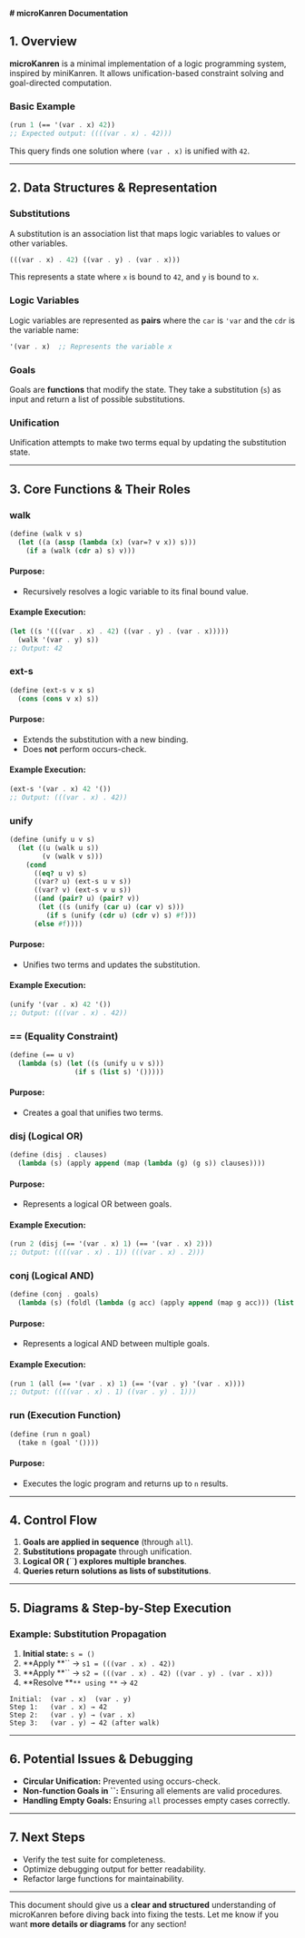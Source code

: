 **# microKanren Documentation**

## **1. Overview**

**microKanren** is a minimal implementation of a logic programming system, inspired by miniKanren. It allows unification-based constraint solving and goal-directed computation.

### **Basic Example**

```scheme
(run 1 (== '(var . x) 42))
;; Expected output: ((((var . x) . 42)))
```

This query finds one solution where `(var . x)` is unified with `42`.

---

## **2. Data Structures & Representation**

### **Substitutions**

A substitution is an association list that maps logic variables to values or other variables.

```scheme
(((var . x) . 42) ((var . y) . (var . x)))
```

This represents a state where `x` is bound to `42`, and `y` is bound to `x`.

### **Logic Variables**

Logic variables are represented as **pairs** where the `car` is `'var` and the `cdr` is the variable name:

```scheme
'(var . x)  ;; Represents the variable x
```

### **Goals**

Goals are **functions** that modify the state. They take a substitution (`s`) as input and return a list of possible substitutions.

### **Unification**

Unification attempts to make two terms equal by updating the substitution state.

---

## **3. Core Functions & Their Roles**

### **walk**

```scheme
(define (walk v s)
  (let ((a (assp (lambda (x) (var=? v x)) s)))
    (if a (walk (cdr a) s) v)))
```

#### **Purpose:**

- Recursively resolves a logic variable to its final bound value.

#### **Example Execution:**

```scheme
(let ((s '(((var . x) . 42) ((var . y) . (var . x)))))
  (walk '(var . y) s))
;; Output: 42
```

### **ext-s**

```scheme
(define (ext-s v x s)
  (cons (cons v x) s))
```

#### **Purpose:**

- Extends the substitution with a new binding.
- Does **not** perform occurs-check.

#### **Example Execution:**

```scheme
(ext-s '(var . x) 42 '())
;; Output: (((var . x) . 42))
```

### **unify**

```scheme
(define (unify u v s)
  (let ((u (walk u s))
        (v (walk v s)))
    (cond
      ((eq? u v) s)
      ((var? u) (ext-s u v s))
      ((var? v) (ext-s v u s))
      ((and (pair? u) (pair? v))
       (let ((s (unify (car u) (car v) s)))
         (if s (unify (cdr u) (cdr v) s) #f)))
      (else #f))))
```

#### **Purpose:**

- Unifies two terms and updates the substitution.

#### **Example Execution:**

```scheme
(unify '(var . x) 42 '())
;; Output: (((var . x) . 42))
```

### **== (Equality Constraint)**

```scheme
(define (== u v)
  (lambda (s) (let ((s (unify u v s)))
                (if s (list s) '()))))
```

#### **Purpose:**

- Creates a goal that unifies two terms.

### **disj (Logical OR)**

```scheme
(define (disj . clauses)
  (lambda (s) (apply append (map (lambda (g) (g s)) clauses))))
```

#### **Purpose:**

- Represents a logical OR between goals.

#### **Example Execution:**

```scheme
(run 2 (disj (== '(var . x) 1) (== '(var . x) 2)))
;; Output: ((((var . x) . 1)) (((var . x) . 2)))
```

### **conj (Logical AND)**

```scheme
(define (conj . goals)
  (lambda (s) (foldl (lambda (g acc) (apply append (map g acc))) (list s) goals)))
```

#### **Purpose:**

- Represents a logical AND between multiple goals.

#### **Example Execution:**

```scheme
(run 1 (all (== '(var . x) 1) (== '(var . y) '(var . x))))
;; Output: ((((var . x) . 1) ((var . y) . 1)))
```

### **run (Execution Function)**

```scheme
(define (run n goal)
  (take n (goal '())))
```

#### **Purpose:**

- Executes the logic program and returns up to `n` results.

---

## **4. Control Flow**

1. **Goals are applied in sequence** (through `all`).
2. **Substitutions propagate** through unification.
3. **Logical OR (**\`\`**) explores multiple branches**.
4. **Queries return solutions as lists of substitutions**.

---

## **5. Diagrams & Step-by-Step Execution**

### **Example: Substitution Propagation**

1. **Initial state:** `s = ()`
2. \*\*Apply \*\*\`\` → `s1 = (((var . x) . 42))`
3. \*\*Apply \*\*\`\` → `s2 = (((var . x) . 42) ((var . y) . (var . x)))`
4. \*\*Resolve \*\*`** using **` → `42`

```
Initial:  (var . x)  (var . y)
Step 1:   (var . x) → 42
Step 2:   (var . y) → (var . x)
Step 3:   (var . y) → 42 (after walk)
```

---

## **6. Potential Issues & Debugging**

- **Circular Unification:** Prevented using occurs-check.
- **Non-function Goals in ****\`\`****:** Ensuring all elements are valid procedures.
- **Handling Empty Goals:** Ensuring `all` processes empty cases correctly.

---

## **7. Next Steps**

- Verify the test suite for completeness.
- Optimize debugging output for better readability.
- Refactor large functions for maintainability.

---

This document should give us a **clear and structured** understanding of microKanren before diving back into fixing the tests. Let me know if you want **more details or diagrams** for any section!

